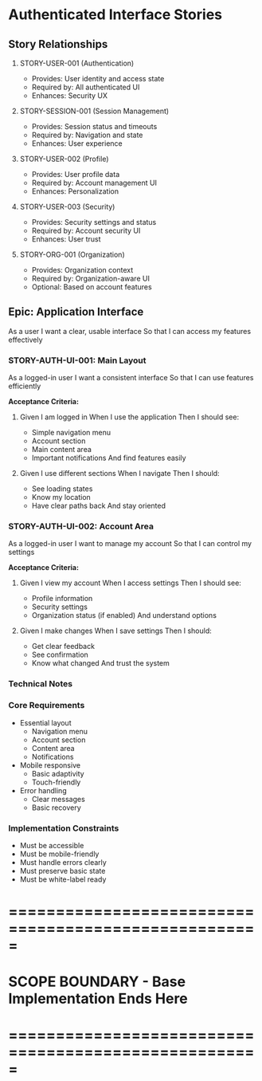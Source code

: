 # Authenticated Interface Stories

## Story Relationships
1. STORY-USER-001 (Authentication)
   - Provides: User identity and access state
   - Required by: All authenticated UI
   - Enhances: Security UX

2. STORY-SESSION-001 (Session Management)
   - Provides: Session status and timeouts
   - Required by: Navigation and state
   - Enhances: User experience

3. STORY-USER-002 (Profile)
   - Provides: User profile data
   - Required by: Account management UI
   - Enhances: Personalization

4. STORY-USER-003 (Security)
   - Provides: Security settings and status
   - Required by: Account security UI
   - Enhances: User trust

5. STORY-ORG-001 (Organization)
   - Provides: Organization context
   - Required by: Organization-aware UI
   - Optional: Based on account features

## Epic: Application Interface
As a user
I want a clear, usable interface
So that I can access my features effectively

### STORY-AUTH-UI-001: Main Layout
As a logged-in user
I want a consistent interface
So that I can use features efficiently

**Acceptance Criteria:**
1. Given I am logged in
   When I use the application
   Then I should see:
   - Simple navigation menu
   - Account section
   - Main content area
   - Important notifications
   And find features easily

2. Given I use different sections
   When I navigate
   Then I should:
   - See loading states
   - Know my location
   - Have clear paths back
   And stay oriented

### STORY-AUTH-UI-002: Account Area
As a logged-in user
I want to manage my account
So that I can control my settings

**Acceptance Criteria:**
1. Given I view my account
   When I access settings
   Then I should see:
   - Profile information
   - Security settings
   - Organization status (if enabled)
   And understand options

2. Given I make changes
   When I save settings
   Then I should:
   - Get clear feedback
   - See confirmation
   - Know what changed
   And trust the system

### Technical Notes

### Core Requirements
- Essential layout
  - Navigation menu
  - Account section
  - Content area
  - Notifications
- Mobile responsive
  - Basic adaptivity
  - Touch-friendly
- Error handling
  - Clear messages
  - Basic recovery

### Implementation Constraints
- Must be accessible
- Must be mobile-friendly
- Must handle errors clearly
- Must preserve basic state
- Must be white-label ready

# =====================================================
# SCOPE BOUNDARY - Base Implementation Ends Here
# ===================================================== 